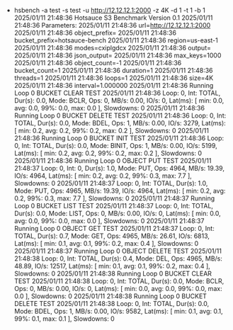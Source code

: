 
+ hsbench -a test -s test -u http://12.12.12.1:2000 -z 4K -d 1 -t 1 -b 1
2025/01/11 21:48:36 Hotsauce S3 Benchmark Version 0.1
2025/01/11 21:48:36 Parameters:
2025/01/11 21:48:36 url=http://12.12.12.1:2000
2025/01/11 21:48:36 object_prefix=
2025/01/11 21:48:36 bucket_prefix=hotsauce-bench
2025/01/11 21:48:36 region=us-east-1
2025/01/11 21:48:36 modes=cxiplgdcx
2025/01/11 21:48:36 output=
2025/01/11 21:48:36 json_output=
2025/01/11 21:48:36 max_keys=1000
2025/01/11 21:48:36 object_count=-1
2025/01/11 21:48:36 bucket_count=1
2025/01/11 21:48:36 duration=1
2025/01/11 21:48:36 threads=1
2025/01/11 21:48:36 loops=1
2025/01/11 21:48:36 size=4K
2025/01/11 21:48:36 interval=1.000000
2025/01/11 21:48:36 Running Loop 0 BUCKET CLEAR TEST
2025/01/11 21:48:36 Loop: 0, Int: TOTAL, Dur(s): 0.0, Mode: BCLR, Ops: 0, MB/s: 0.00, IO/s: 0, Lat(ms): [ min: 0.0, avg: 0.0, 99%: 0.0, max: 0.0 ], Slowdowns: 0
2025/01/11 21:48:36 Running Loop 0 BUCKET DELETE TEST
2025/01/11 21:48:36 Loop: 0, Int: TOTAL, Dur(s): 0.0, Mode: BDEL, Ops: 1, MB/s: 0.00, IO/s: 3279, Lat(ms): [ min: 0.2, avg: 0.2, 99%: 0.2, max: 0.2 ], Slowdowns: 0
2025/01/11 21:48:36 Running Loop 0 BUCKET INIT TEST
2025/01/11 21:48:36 Loop: 0, Int: TOTAL, Dur(s): 0.0, Mode: BINIT, Ops: 1, MB/s: 0.00, IO/s: 5199, Lat(ms): [ min: 0.2, avg: 0.2, 99%: 0.2, max: 0.2 ], Slowdowns: 0
2025/01/11 21:48:36 Running Loop 0 OBJECT PUT TEST
2025/01/11 21:48:37 Loop: 0, Int: 0, Dur(s): 1.0, Mode: PUT, Ops: 4964, MB/s: 19.39, IO/s: 4964, Lat(ms): [ min: 0.2, avg: 0.2, 99%: 0.3, max: 7.7 ], Slowdowns: 0
2025/01/11 21:48:37 Loop: 0, Int: TOTAL, Dur(s): 1.0, Mode: PUT, Ops: 4965, MB/s: 19.39, IO/s: 4964, Lat(ms): [ min: 0.2, avg: 0.2, 99%: 0.3, max: 7.7 ], Slowdowns: 0
2025/01/11 21:48:37 Running Loop 0 BUCKET LIST TEST
2025/01/11 21:48:37 Loop: 0, Int: TOTAL, Dur(s): 0.0, Mode: LIST, Ops: 0, MB/s: 0.00, IO/s: 0, Lat(ms): [ min: 0.0, avg: 0.0, 99%: 0.0, max: 0.0 ], Slowdowns: 0
2025/01/11 21:48:37 Running Loop 0 OBJECT GET TEST
2025/01/11 21:48:37 Loop: 0, Int: TOTAL, Dur(s): 0.7, Mode: GET, Ops: 4965, MB/s: 26.61, IO/s: 6813, Lat(ms): [ min: 0.1, avg: 0.1, 99%: 0.2, max: 0.4 ], Slowdowns: 0
2025/01/11 21:48:37 Running Loop 0 OBJECT DELETE TEST
2025/01/11 21:48:38 Loop: 0, Int: TOTAL, Dur(s): 0.4, Mode: DEL, Ops: 4965, MB/s: 48.89, IO/s: 12517, Lat(ms): [ min: 0.1, avg: 0.1, 99%: 0.2, max: 0.4 ], Slowdowns: 0
2025/01/11 21:48:38 Running Loop 0 BUCKET CLEAR TEST
2025/01/11 21:48:38 Loop: 0, Int: TOTAL, Dur(s): 0.0, Mode: BCLR, Ops: 0, MB/s: 0.00, IO/s: 0, Lat(ms): [ min: 0.0, avg: 0.0, 99%: 0.0, max: 0.0 ], Slowdowns: 0
2025/01/11 21:48:38 Running Loop 0 BUCKET DELETE TEST
2025/01/11 21:48:38 Loop: 0, Int: TOTAL, Dur(s): 0.0, Mode: BDEL, Ops: 1, MB/s: 0.00, IO/s: 9582, Lat(ms): [ min: 0.1, avg: 0.1, 99%: 0.1, max: 0.1 ], Slowdowns: 0

